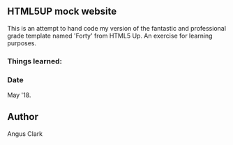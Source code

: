 ## HTML5UP mock website
This is an attempt to hand code my version of the fantastic and professional grade template named 'Forty' from HTML5 Up. An exercise for learning purposes.
### Things learned:


### Date 
May '18.

## Author
Angus Clark
